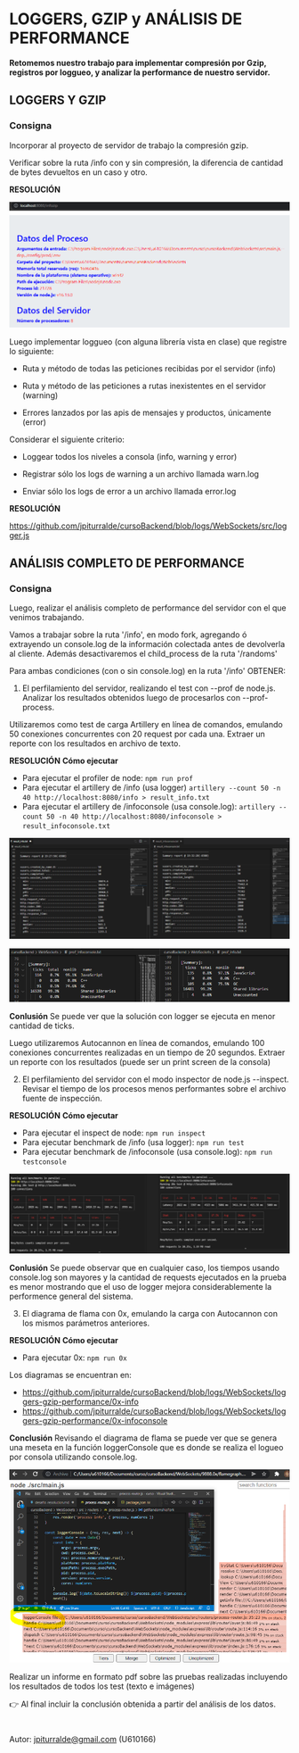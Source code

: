 
  

  

# LOGGERS, GZIP y ANÁLISIS DE PERFORMANCE

**Retomemos nuestro trabajo para implementar compresión por Gzip, registros por loggueo, y analizar la performance de nuestro servidor.**

  

## LOGGERS Y GZIP

  

### Consigna

  

Incorporar al proyecto de servidor de trabajo la compresión gzip.

  

Verificar sobre la ruta /info con y sin compresión, la diferencia de cantidad de bytes devueltos en un caso y otro.

  

**RESOLUCIÓN**

![infozip](https://github.com/jpiturralde/cursoBackend/blob/logs/WebSockets/loggers-gzip-performance/infozip.PNG)

  

Luego implementar loggueo (con alguna librería vista en clase) que registre lo siguiente:

  

- Ruta y método de todas las peticiones recibidas por el servidor (info)

- Ruta y método de las peticiones a rutas inexistentes en el servidor (warning)

- Errores lanzados por las apis de mensajes y productos, únicamente (error)

  

Considerar el siguiente criterio:

  

- Loggear todos los niveles a consola (info, warning y error)

- Registrar sólo los logs de warning a un archivo llamada warn.log

- Enviar sólo los logs de error a un archivo llamada error.log

  

**RESOLUCIÓN**

https://github.com/jpiturralde/cursoBackend/blob/logs/WebSockets/src/logger.js

  

## ANÁLISIS COMPLETO DE PERFORMANCE

  

### Consigna

  

Luego, realizar el análisis completo de performance del servidor con el que venimos trabajando.

  

Vamos a trabajar sobre la ruta '/info', en modo fork, agregando ó extrayendo un console.log de la información colectada antes de devolverla al cliente. Además desactivaremos el child_process de la ruta '/randoms'

  

Para ambas condiciones (con o sin console.log) en la ruta '/info' OBTENER:

  

1) El perfilamiento del servidor, realizando el test con --prof de node.js. Analizar los resultados obtenidos luego de procesarlos con --prof-process.

  

Utilizaremos como test de carga Artillery en línea de comandos, emulando 50 conexiones concurrentes con 20 request por cada una. Extraer un reporte con los resultados en archivo de texto.

**RESOLUCIÓN**
**Cómo ejecutar**
- Para ejecutar el profiler de node:
 ``npm run prof ``
- Para ejecutar el artillery de /info (usa logger) 
``artillery --count 50 -n 40 http://localhost:8080/info > result_info.txt ``
- Para ejecutar el artillery de /infoconsole (usa console.log):
``artillery --count 50 -n 40 http://localhost:8080/infoconsole > result_infoconsole.txt ``


![artillery-comparison](https://github.com/jpiturralde/cursoBackend/blob/logs/WebSockets/loggers-gzip-performance/artillery-comparison.PNG)
  
 ![prof-logger_vs_console](https://github.com/jpiturralde/cursoBackend/blob/logs/WebSockets/loggers-gzip-performance/prof-logger_vs_console.PNG)

**Conlusión**
	Se puede ver que la solución con logger se ejecuta en menor cantidad de ticks.
	
Luego utilizaremos Autocannon en línea de comandos, emulando 100 conexiones concurrentes realizadas en un tiempo de 20 segundos. Extraer un reporte con los resultados (puede ser un print screen de la consola)

  

2) El perfilamiento del servidor con el modo inspector de node.js --inspect. Revisar el tiempo de los procesos menos performantes sobre el archivo fuente de inspección.

**RESOLUCIÓN**
**Cómo ejecutar**
- Para ejecutar el inspect de node:
 ``npm run inspect ``
- Para ejecutar benchmark de /info (usa logger):
``npm run test ``
- Para ejecutar benchmark de /infoconsole (usa console.log):
``npm run testconsole``

![inspect-logger_vs_console](https://github.com/jpiturralde/cursoBackend/blob/logs/WebSockets/loggers-gzip-performance/inspect-logger_vs_console.PNG)

**Conlusión**
  Se puede observar que en cualquier caso, los tiempos usando console.log son mayores y la cantidad de requests ejecutados en la prueba es menor mostrando que el uso de logger mejora considerablemente la performence general del sistema.
   
3) El diagrama de flama con 0x, emulando la carga con Autocannon con los mismos parámetros anteriores.


**RESOLUCIÓN**
**Cómo ejecutar**
- Para ejecutar 0x:
 ``npm run 0x ``

Los diagramas se encuentran en:
 - https://github.com/jpiturralde/cursoBackend/blob/logs/WebSockets/loggers-gzip-performance/0x-info
 - https://github.com/jpiturralde/cursoBackend/blob/logs/WebSockets/loggers-gzip-performance/0x-infoconsole

**Conclusión**
  Revisando el diagrama de flama se puede ver que se genera una meseta en la función loggerConsole que es donde se realiza el logueo por consola utilizando console.log.

![0x-infoconsole](https://github.com/jpiturralde/cursoBackend/blob/logs/WebSockets/loggers-gzip-performance/0x-infoconsole.PNG)


Realizar un informe en formato pdf sobre las pruebas realizadas incluyendo los resultados de todos los test (texto e imágenes)

  

👉 Al final incluir la conclusión obtenida a partir del análisis de los datos.

  
  

#

Autor: jpiturralde@gmail.com (U610166)